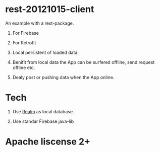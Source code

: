 # rest-20121015-client
An example with a rest-package.

1. For Firebase

2. For Retrofit

3. Local persistent of loaded data. 
 
4. Benifit from local data the App can be surfered offline, send request offline etc.

5. Dealy post or pushing data when the App online.

# Tech

1. Use [Realm](http://realm.io) as local database.

2. Use standar Firebase java-lib

# Apache liscense 2+
